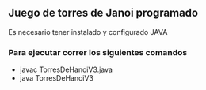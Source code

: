 ## Juego de torres de Janoi programado

Es necesario tener instalado y configurado JAVA 

### Para ejecutar correr los siguientes comandos
- javac TorresDeHanoiV3.java
- java TorresDeHanoiV3